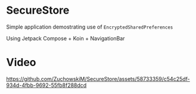 # SecureStore

Simple application demostrating use of `EncryptedSharedPreferences`

Using Jetpack Compose + Koin + NavigationBar

# Video

https://github.com/ZuchowskiM/SecureStore/assets/58733359/c54c25df-934d-4fbb-9692-55fb8f288dcd

